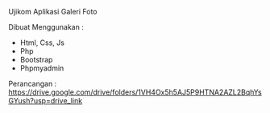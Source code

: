 Ujikom Aplikasi Galeri Foto

Dibuat Menggunakan :
- Html, Css, Js
- Php
- Bootstrap
- Phpmyadmin

Perancangan : https://drive.google.com/drive/folders/1VH4Ox5h5AJ5P9HTNA2AZL2BqhYsGYush?usp=drive_link
